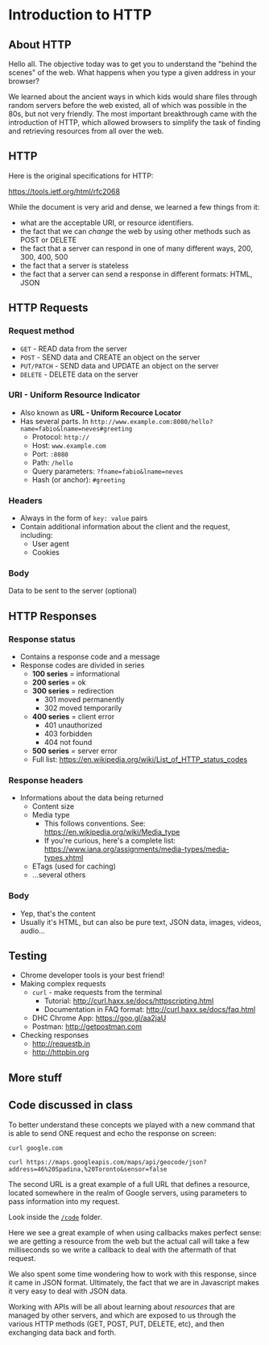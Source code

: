 # Introduction to HTTP

## About HTTP
Hello all.   The objective today was to get you to understand the "behind the
scenes" of the web.   What happens when you type a given address in your browser?

We learned about the ancient ways in which kids would share files through random
servers before the web existed, all of which was possible in the 80s, but not
very friendly.  The most important breakthrough came with the introduction of 
HTTP, which allowed browsers to simplify the task of finding and retrieving 
resources from all over the web.


## HTTP

Here is the original specifications for HTTP:

https://tools.ietf.org/html/rfc2068

While the document is very arid and dense, we learned a few things from it:

- what are the acceptable URI, or resource identifiers.
- the fact that we can *change* the web by using other methods such as POST or DELETE
- the fact that a server can respond in one of many different ways, 200, 300, 400, 500
- the fact that a server is stateless
- the fact that a server can send a response in different formats: HTML, JSON


## HTTP Requests

### Request method
* `GET` - READ data from the server
* `POST` - SEND data and CREATE an object on the server
* `PUT/PATCH` - SEND data and UPDATE an object on the server
* `DELETE` - DELETE data on the server


### URI - Uniform Resource Indicator
* Also known as **URL - Uniform Recource Locator**
* Has several parts. In `http://www.example.com:8080/hello?name=fabio&lname=neves#greeting`
    - Protocol: `http://`
    - Host: `www.example.com`
    - Port: `:8080`
    - Path: `/hello`
    - Query parameters: `?fname=fabio&lname=neves`
    - Hash (or anchor): `#greeting`

### Headers
* Always in the form of `key: value` pairs
* Contain additional information about the client and the request, including:
    - User agent
    - Cookies

### Body
Data to be sent to the server (optional)


## HTTP Responses

### Response status
- Contains a response code and a message
- Response codes are divided in series
    + **100 series** = informational
    + **200 series** = ok
    + **300 series** = redirection
        * 301 moved permanently
        * 302 moved temporarily
    + **400 series** = client error
        * 401 unauthorized
        * 403 forbidden
        * 404 not found
    + **500 series** = server error
    + Full list: https://en.wikipedia.org/wiki/List_of_HTTP_status_codes

### Response headers
- Informations about the data being returned
    + Content size
    + Media type
        * This follows conventions. See: https://en.wikipedia.org/wiki/Media_type
        * If you're curious, here's a complete list: https://www.iana.org/assignments/media-types/media-types.xhtml
    + ETags (used for caching)
    + ...several others

### Body
* Yep, that's the content
* Usually it's HTML, but can also be pure text, JSON data, images, videos, audio...


## Testing

* Chrome developer tools is your best friend!
* Making complex requests
    - `curl` - make requests from the terminal
        + Tutorial: http://curl.haxx.se/docs/httpscripting.html
        + Documentation in FAQ format: http://curl.haxx.se/docs/faq.html
    - DHC Chrome App: https://goo.gl/aa2jaU
    - Postman: http://getpostman.com
* Checking responses
    - http://requestb.in
    - http://httpbin.org


## More stuff


## Code discussed in class

To better understand these concepts we played with a new command that is able
to send ONE request and echo the response on screen:

```
curl google.com

curl https://maps.googleapis.com/maps/api/geocode/json?address=46%20Spadina,%20Toronto&sensor=false
```

The second URL is a great example of a full URL that defines a resource, located
somewhere in the realm of Google servers, using parameters to pass information
into my request.


Look inside the [`/code`](code) folder.


Here we see a great example of when using callbacks makes perfect sense:  we are
getting a resource from the web but the actual call will take a few milliseconds
so we write a callback to deal with the aftermath of that request.

We also spent some time wondering how to work with this response, since it came
in JSON format.   Ultimately, the fact that we are in Javascript makes it very
easy to deal with JSON data.

Working with APIs will be all about learning about *resources* that are managed
by other servers, and which are exposed to us through the various HTTP methods 
(GET, POST, PUT, DELETE, etc), and then exchanging data back and forth.

